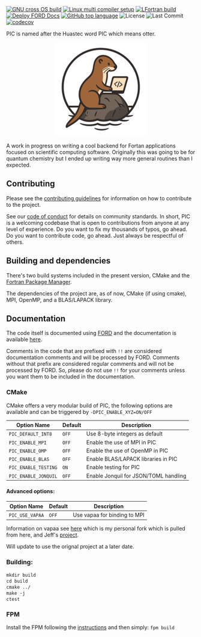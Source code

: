 [![GNU cross OS build](https://github.com/JorgeG94/pic/actions/workflows/local_conda_env.yml/badge.svg)](https://github.com/JorgeG94/pic/actions/workflows/local_conda_env.yml)
[![Linux multi compiler setup](https://github.com/JorgeG94/pic/actions/workflows/multi-compiler-ci.yml/badge.svg)](https://github.com/JorgeG94/pic/actions/workflows/multi-compiler-ci.yml)
[![LFortran build](https://github.com/JorgeG94/pic/actions/workflows/lfortran-ci.yml/badge.svg)](https://github.com/JorgeG94/pic/actions/workflows/lfortran-ci.yml)
[![Deploy FORD Docs](https://github.com/JorgeG94/pic/actions/workflows/deploy-docs.yml/badge.svg)](https://github.com/JorgeG94/pic/actions/workflows/deploy-docs.yml)
[![GitHub top language](https://img.shields.io/github/languages/top/JorgeG94/pic)](https://github.com/JorgeG94/pic)
![License](https://img.shields.io/github/license/JorgeG94/pic)
![Last Commit](https://img.shields.io/github/last-commit/JorgeG94/pic)
[![codecov](https://codecov.io/github/JorgeG94/pic/graph/badge.svg?token=6A6PGOZ7GW)](https://codecov.io/github/JorgeG94/pic)

PIC is named after the Huastec word PIC which means otter.

<p align="center">
  <img src="images/pic_logo.png" alt="Otter coding logo" title="Project logo" width="250">
</p>

A work in progress on writing a cool backend for Fortan applications focused on scientific computing software. Originally this was going
to be for quantum chemistry but I ended up writing way more general routines than I expected.

## Contributing

Please see the [contributing guidelines](https://jorgeg94.github.io/pic/page/contributing.html) for information on how to contribute to the project.

See our [code of conduct](CODE_OF_CONDUCT.md) for details on community standards. In short, PIC is a welcoming codebase that is open to contributions
from anyone at any level of experience. Do you want to fix my thousands of typos, go ahead. Do you want to contribute code, go ahead. Just always
be respectful of others.

## Building and dependencies

There's two build systems included in the present version, CMake and the [Fortran Package Manager](https://fpm.fortran-lang.org/index.html).

The dependencies of the project are, as of now, CMake (if using cmake), MPI, OpenMP, and a BLAS/LAPACK library.

## Documentation

The code itself is documented using [FORD](https://forddocs.readthedocs.io/en/stable/) and the documentation is available [here](https://jorgeg94.github.io/pic/).

Comments in the code that are prefixed with `!!` are considered documentation comments and will be processed by FORD. Comments without that prefix are considered regular comments and will not be processed by FORD. So, please do not use `!!` for your comments unless you want them to be included in the documentation.

### CMake

CMake offers a very modular build of PIC, the following options are available and can be triggered by `-DPIC_ENABLE_XYZ=ON/OFF`

| Option Name            | Default | Description                                |
|------------------------|---------|--------------------------------------------|
| `PIC_DEFAULT_INT8`     | `OFF`   | Use 8-byte integers as default             |
| `PIC_ENABLE_MPI`       | `OFF`   | Enable the use of MPI in PIC               |
| `PIC_ENABLE_OMP`       | `OFF`   | Enable the use of OpenMP in PIC            |
| `PIC_ENABLE_BLAS`      | `OFF`   | Enable BLAS/LAPACK libraries in PIC        |
| `PIC_ENABLE_TESTING`   | `ON`    | Enable testing for PIC                     |
| `PIC_ENABLE_JONQUIL`   | `OFF`   | Enable Jonquil for JSON/TOML handling      |

#### Advanced options:

| Option Name            | Default | Description                                |
|------------------------|---------|--------------------------------------------|
| `PIC_USE_VAPAA`        | `OFF`   | Use vapaa for binding to MPI               |

Information on vapaa see [here](https://github.com/JorgeG94/vapaa/tree/main) which is my
personal fork which is pulled from here, and Jeff's [project](https://github.com/jeffhammond/vapaa).

Will update to use the orignal project at a later date.


### Building:

```
mkdir build
cd build
cmake ../
make -j
ctest
```

### FPM

Install the FPM following the [instructions](https://fpm.fortran-lang.org/install/index.html#install) and then simply: `fpm build`
